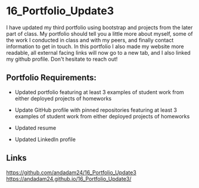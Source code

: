 # 16_Portfolio_Update3
I have updated my third portfolio using bootstrap and projects from the later part of class. My portfolio should tell you a little more about myself, some of the work I conducted in class and with my peers, and finally contact information to get in touch. In this portfolio I also made my website more readable, all external facing links will now go to a new tab, and I also linked my github profile. Don't hesitate to reach out! 

## Portfolio Requirements:
* Updated portfolio featuring at least 3 examples of student work from either deployed projects of homeworks

* Update GitHub profile with pinned repositories featuring at least 3 examples of student work from either deployed projects of homeworks

* Updated resume

* Updated LinkedIn profile

## Links
https://github.com/andadam24/16_Portfolio_Update3
https://andadam24.github.io/16_Portfolio_Update3/